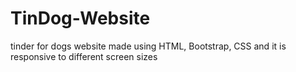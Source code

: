 # TinDog-Website
tinder for dogs website made using HTML, Bootstrap, CSS and it is responsive to different screen sizes
